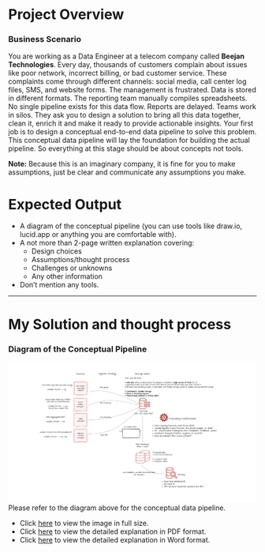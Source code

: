 # Project Overview
### Business Scenario


You are working as a Data Engineer at a telecom company
called **Beejan Technologies**. Every day, thousands of
customers complain about issues like poor network, incorrect
billing, or bad customer service. These complaints come
through different channels: social media, call center log files,
SMS, and website forms.
The management is frustrated. Data is stored in different
formats. The reporting team manually compiles spreadsheets.
No single pipeline exists for this data flow. Reports are
delayed. Teams work in silos.
They ask you to design a solution to bring all this data
together, clean it, enrich it and make it ready to provide
actionable insights.
Your first job is to design a conceptual end-to-end data
pipeline to solve this problem.
This conceptual data pipeline will lay the foundation for
building the actual pipeline. So everything at this stage
should be about concepts not tools.

**Note:** Because this is an imaginary company, it is fine for you
to make assumptions, just be clear and communicate any
assumptions you make.

# Expected Output
- A diagram of the conceptual pipeline (you can use tools
like draw.io, lucid.app or anything you are comfortable
with).
-  A not more than 2-page written explanation covering:
    - Design choices
    - Assumptions/thought process
    - Challenges or unknowns
    - Any other information
- Don’t mention any tools.


--------------------------------------

# My Solution and thought process


### Diagram of the Conceptual Pipeline
![Conceptual Data Pipeline](Beejan_casestuddy.drawio.png)
Please refer to the diagram above for the conceptual data pipeline.

- Click [here](Beejan_casestuddy.drawio.png) to view the image in full size.
- Click [here](./mfon_beejan_assignment.pdf) to view the detailed explanation in PDF format.
- Click [here](./Beejan%20Technologies%20Business%20Scenario.pdf) to view the detailed explanation in Word format.